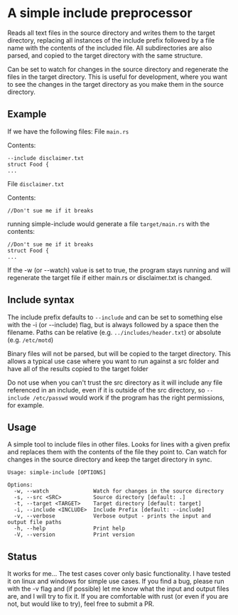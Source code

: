  # A simple include preprocessor

 Reads all text files in the source directory and writes them to the target directory,
 replacing all instances of the include prefix followed by a file name with the contents of the included file.
 All subdirectories are also parsed, and copied to the target directory with the same structure.

 Can be set to watch for changes in the source directory and regenerate the files in the target directory. This
 is useful for development, where you want to see the changes in the target directory as you make them in the source directory.

 ## Example

 If we have the following files:
 File `main.rs`

 Contents:
 ```text
 --include disclaimer.txt
 struct Food {
 ...
 ```

 File `disclaimer.txt`

 Contents:
 ```text
 //Don't sue me if it breaks
 ```
 running simple-include would generate a file `target/main.rs` with the contents:
 ```text
 //Don't sue me if it breaks
 struct Food {
 ...
 ```

 If the -w (or --watch) value is set to true, the program stays running and will regenerate the
 target file if either main.rs or disclaimer.txt is changed.

 ## Include syntax

 The include prefix defaults to `--include` and can be set to something else with the -i (or --include) flag, but is always followed by a space then the filename.
 Paths can be relative (e.g. `../includes/header.txt`) or absolute (e.g. `/etc/motd`)

 Binary files will not be parsed, but will be copied to the target directory. This allows a typical use case where you want to run
 against a src folder and have all of the results copied to the target folder

 Do not use when you can't trust the src directory as it will include any file referenced in an include, even
 if it is outside of the src directory, so `--include /etc/passwd` would work if the program has the right permissions, for example.

 ## Usage

 A simple tool to include files in other files. Looks for lines with a given prefix and replaces them
with the contents of the file they point to. Can watch for changes in the source directory and keep the target directory in sync.
```
Usage: simple-include [OPTIONS]

Options:
  -w, --watch              Watch for changes in the source directory
  -s, --src <SRC>          Source directory [default: .]
  -t, --target <TARGET>    Target directory [default: target]
  -i, --include <INCLUDE>  Include Prefix [default: --include]
  -v, --verbose            Verbose output - prints the input and output file paths
  -h, --help               Print help
  -V, --version            Print version
```

 ## Status

 It works for me... The test cases cover only basic functionality. I have tested it on linux and windows for simple use cases.
 If you find a bug, please run with the -v flag and (if possible) let me know what the input and output files are, and I will try to fix it.
 If you are comfortable with rust (or even if you are not, but would like to try), feel free to submit a PR.
